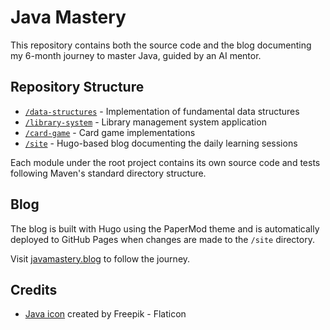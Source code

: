 # Java Mastery

This repository contains both the source code and the blog documenting my 6-month journey to master Java, guided by an AI mentor.

## Repository Structure

- [`/data-structures`](./data-structures) - Implementation of fundamental data structures
- [`/library-system`](./library-system) - Library management system application
- [`/card-game`](./card-game) - Card game implementations
- [`/site`](./site) - Hugo-based blog documenting the daily learning sessions

Each module under the root project contains its own source code and tests following Maven's standard directory structure.

## Blog

The blog is built with Hugo using the PaperMod theme and is automatically deployed to GitHub Pages when changes are made to the `/site` directory.

Visit [javamastery.blog](https://javamastery.blog) to follow the journey.

## Credits

- [Java icon](https://www.flaticon.com/free-icon/java_226777) created by Freepik - Flaticon
